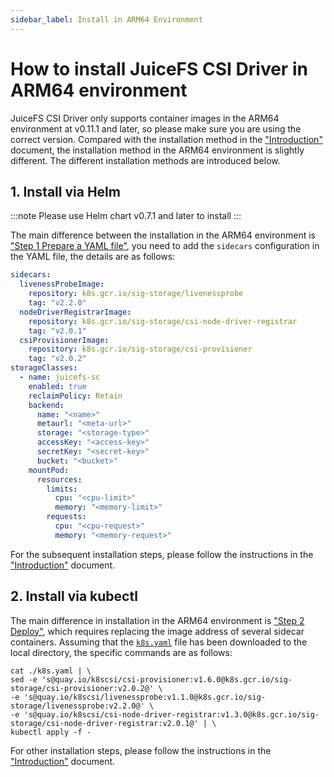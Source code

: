 ```yaml
---
sidebar_label: Install in ARM64 Environment
---
```


# How to install JuiceFS CSI Driver in ARM64 environment

JuiceFS CSI Driver only supports container images in the ARM64 environment at v0.11.1 and later, so please make sure you are using the correct version. Compared with the installation method in the ["Introduction"](introduction.md) document, the installation method in the ARM64 environment is slightly different. The different installation methods are introduced below.

## 1. Install via Helm

:::note
Please use Helm chart v0.7.1 and later to install
:::

The main difference between the installation in the ARM64 environment is ["Step 1 Prepare a YAML file"](introduction.md#using-helm-to-deploy), you need to add the `sidecars` configuration in the YAML file, the details are as follows:

```yaml
sidecars:
  livenessProbeImage:
    repository: k8s.gcr.io/sig-storage/livenessprobe
    tag: "v2.2.0"
  nodeDriverRegistrarImage:
    repository: k8s.gcr.io/sig-storage/csi-node-driver-registrar
    tag: "v2.0.1"
  csiProvisionerImage:
    repository: k8s.gcr.io/sig-storage/csi-provisioner
    tag: "v2.0.2"
storageClasses:
  - name: juicefs-sc
    enabled: true
    reclaimPolicy: Retain
    backend:
      name: "<name>"
      metaurl: "<meta-url>"
      storage: "<storage-type>"
      accessKey: "<access-key>"
      secretKey: "<secret-key>"
      bucket: "<bucket>"
    mountPod:
      resources:
        limits:
          cpu: "<cpu-limit>"
          memory: "<memory-limit>"
        requests:
          cpu: "<cpu-request>"
          memory: "<memory-request>"
```

For the subsequent installation steps, please follow the instructions in the ["Introduction"](introduction.md#1-install-via-helm) document.

## 2. Install via kubectl

The main difference in installation in the ARM64 environment is ["Step 2 Deploy"](introduction.md#2-install-via-kubectl), which requires replacing the image address of several sidecar containers. Assuming that the [`k8s.yaml`](https://raw.githubusercontent.com/juicedata/juicefs-csi-driver/master/deploy/k8s.yaml) file has been downloaded to the local directory, the specific commands are as follows:

```shell
cat ./k8s.yaml | \
sed -e 's@quay.io/k8scsi/csi-provisioner:v1.6.0@k8s.gcr.io/sig-storage/csi-provisioner:v2.0.2@' \
-e 's@quay.io/k8scsi/livenessprobe:v1.1.0@k8s.gcr.io/sig-storage/livenessprobe:v2.2.0@' \
-e 's@quay.io/k8scsi/csi-node-driver-registrar:v1.3.0@k8s.gcr.io/sig-storage/csi-node-driver-registrar:v2.0.1@' | \
kubectl apply -f -
```

For other installation steps, please follow the instructions in the ["Introduction"](introduction.md#2-install-via-kubectl) document.
